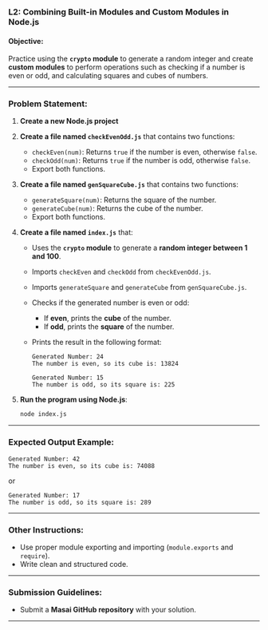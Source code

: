 ### **L2: Combining Built-in Modules and Custom Modules in Node.js**  

#### **Objective:**  
Practice using the **`crypto` module** to generate a random integer and create **custom modules** to perform operations such as checking if a number is even or odd, and calculating squares and cubes of numbers.  

---

### **Problem Statement:**  

1. **Create a new Node.js project**

2. **Create a file named `checkEvenOdd.js`** that contains two functions:  
   - `checkEven(num)`: Returns `true` if the number is even, otherwise `false`.  
   - `checkOdd(num)`: Returns `true` if the number is odd, otherwise `false`.  
   - Export both functions.  

3. **Create a file named `genSquareCube.js`** that contains two functions:  
   - `generateSquare(num)`: Returns the square of the number.  
   - `generateCube(num)`: Returns the cube of the number.  
   - Export both functions.  

4. **Create a file named `index.js`** that:  
   - Uses the **`crypto` module** to generate a **random integer between 1 and 100**.  
   - Imports `checkEven` and `checkOdd` from `checkEvenOdd.js`.  
   - Imports `generateSquare` and `generateCube` from `genSquareCube.js`.  
   - Checks if the generated number is even or odd:  
     - If **even**, prints the **cube** of the number.  
     - If **odd**, prints the **square** of the number.  
   - Prints the result in the following format:  

     ```
     Generated Number: 24
     The number is even, so its cube is: 13824
     ```

     ```
     Generated Number: 15
     The number is odd, so its square is: 225
     ```

5. **Run the program using Node.js**:  
   ```sh
   node index.js
   ```  

---

### **Expected Output Example:**  

```
Generated Number: 42
The number is even, so its cube is: 74088
```

or  

```
Generated Number: 17
The number is odd, so its square is: 289
```

---

### **Other Instructions:**  
- Use proper module exporting and importing (`module.exports` and `require`).  
- Write clean and structured code.  

---

### **Submission Guidelines:**  
- Submit a **Masai GitHub repository** with your solution.  

---

